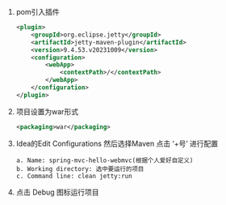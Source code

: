 1. pom引入插件
    ```xml
    <plugin>
        <groupId>org.eclipse.jetty</groupId>
        <artifactId>jetty-maven-plugin</artifactId>
        <version>9.4.53.v20231009</version>
        <configuration>
            <webApp>
                <contextPath>/</contextPath>
            </webApp>
        </configuration>
    </plugin>
    ```
2. 项目设置为war形式
    ```xml
    <packaging>war</packaging>
    ```
3. Idea的Edit Configurations 然后选择Maven 点击 ‘+号’ 进行配置
    ```text
    a. Name: spring-mvc-hello-webmvc(根据个人爱好自定义)
    b. Working directory: 选中要运行的项目
    c. Command line: clean jetty:run
    ```
4. 点击 Debug 图标运行项目